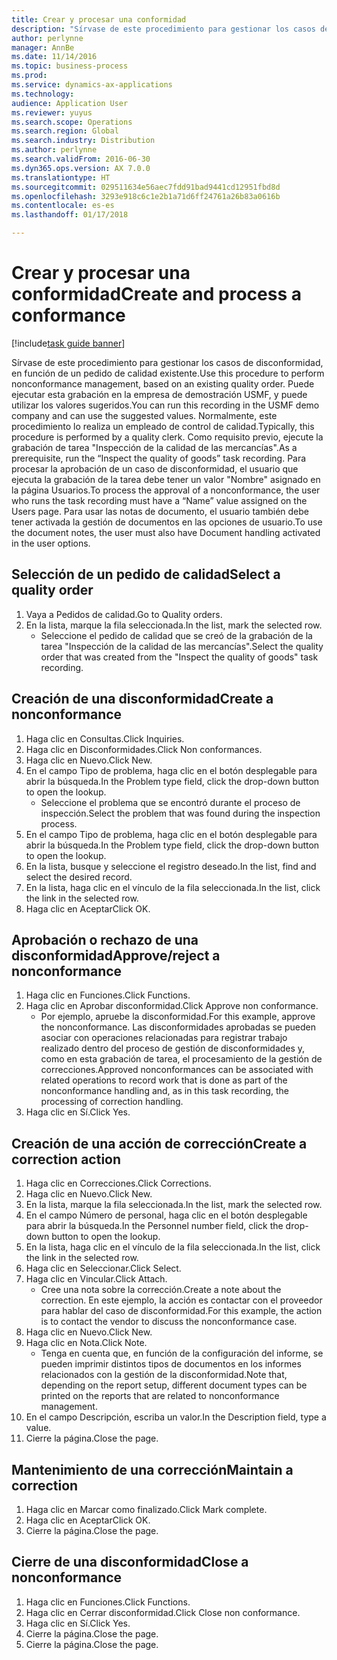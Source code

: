 ```yaml
---
title: Crear y procesar una conformidad
description: "Sírvase de este procedimiento para gestionar los casos de disconformidad, en función de un pedido de calidad existente."
author: perlynne
manager: AnnBe
ms.date: 11/14/2016
ms.topic: business-process
ms.prod: 
ms.service: dynamics-ax-applications
ms.technology: 
audience: Application User
ms.reviewer: yuyus
ms.search.scope: Operations
ms.search.region: Global
ms.search.industry: Distribution
ms.author: perlynne
ms.search.validFrom: 2016-06-30
ms.dyn365.ops.version: AX 7.0.0
ms.translationtype: HT
ms.sourcegitcommit: 029511634e56aec7fdd91bad9441cd12951fbd8d
ms.openlocfilehash: 3293e918c6c1e2b1a71d6ff24761a26b83a0616b
ms.contentlocale: es-es
ms.lasthandoff: 01/17/2018

---
```

# <a name="create-and-process-a-conformance"></a><span data-ttu-id="a466c-103">Crear y procesar una conformidad</span><span class="sxs-lookup"><span data-stu-id="a466c-103">Create and process a conformance</span></span>

[!include[task guide banner](../../includes/task-guide-banner.md)]

<span data-ttu-id="a466c-104">Sírvase de este procedimiento para gestionar los casos de disconformidad, en función de un pedido de calidad existente.</span><span class="sxs-lookup"><span data-stu-id="a466c-104">Use this procedure to perform nonconformance management, based on an existing quality order.</span></span> <span data-ttu-id="a466c-105">Puede ejecutar esta grabación en la empresa de demostración USMF, y puede utilizar los valores sugeridos.</span><span class="sxs-lookup"><span data-stu-id="a466c-105">You can run this recording in the USMF demo company and can use the suggested values.</span></span> <span data-ttu-id="a466c-106">Normalmente, este procedimiento lo realiza un empleado de control de calidad.</span><span class="sxs-lookup"><span data-stu-id="a466c-106">Typically, this procedure is performed by a quality clerk.</span></span>  <span data-ttu-id="a466c-107">Como requisito previo, ejecute la grabación de tarea "Inspección de la calidad de las mercancías".</span><span class="sxs-lookup"><span data-stu-id="a466c-107">As a prerequisite, run the “Inspect the quality of goods” task recording.</span></span> <span data-ttu-id="a466c-108">Para procesar la aprobación de un caso de disconformidad, el usuario que ejecuta la grabación de la tarea debe tener un valor "Nombre" asignado en la página Usuarios.</span><span class="sxs-lookup"><span data-stu-id="a466c-108">To process the approval of a nonconformance, the user who runs the task recording must have a “Name” value assigned on the Users page.</span></span> <span data-ttu-id="a466c-109">Para usar las notas de documento, el usuario también debe tener activada la gestión de documentos en las opciones de usuario.</span><span class="sxs-lookup"><span data-stu-id="a466c-109">To use the document notes, the user must also have Document handling activated in the user options.</span></span>


## <a name="select-a-quality-order"></a><span data-ttu-id="a466c-110">Selección de un pedido de calidad</span><span class="sxs-lookup"><span data-stu-id="a466c-110">Select a quality order</span></span>
1. <span data-ttu-id="a466c-111">Vaya a Pedidos de calidad.</span><span class="sxs-lookup"><span data-stu-id="a466c-111">Go to Quality orders.</span></span>
2. <span data-ttu-id="a466c-112">En la lista, marque la fila seleccionada.</span><span class="sxs-lookup"><span data-stu-id="a466c-112">In the list, mark the selected row.</span></span>
    * <span data-ttu-id="a466c-113">Seleccione el pedido de calidad que se creó de la grabación de la tarea "Inspección de la calidad de las mercancías".</span><span class="sxs-lookup"><span data-stu-id="a466c-113">Select the quality order that was created from the "Inspect the quality of goods" task recording.</span></span>  

## <a name="create-a-nonconformance"></a><span data-ttu-id="a466c-114">Creación de una disconformidad</span><span class="sxs-lookup"><span data-stu-id="a466c-114">Create a nonconformance</span></span>
1. <span data-ttu-id="a466c-115">Haga clic en Consultas.</span><span class="sxs-lookup"><span data-stu-id="a466c-115">Click Inquiries.</span></span>
2. <span data-ttu-id="a466c-116">Haga clic en Disconformidades.</span><span class="sxs-lookup"><span data-stu-id="a466c-116">Click Non conformances.</span></span>
3. <span data-ttu-id="a466c-117">Haga clic en Nuevo.</span><span class="sxs-lookup"><span data-stu-id="a466c-117">Click New.</span></span>
4. <span data-ttu-id="a466c-118">En el campo Tipo de problema, haga clic en el botón desplegable para abrir la búsqueda.</span><span class="sxs-lookup"><span data-stu-id="a466c-118">In the Problem type field, click the drop-down button to open the lookup.</span></span>
    * <span data-ttu-id="a466c-119">Seleccione el problema que se encontró durante el proceso de inspección.</span><span class="sxs-lookup"><span data-stu-id="a466c-119">Select the problem that was found during the inspection process.</span></span>  
5. <span data-ttu-id="a466c-120">En el campo Tipo de problema, haga clic en el botón desplegable para abrir la búsqueda.</span><span class="sxs-lookup"><span data-stu-id="a466c-120">In the Problem type field, click the drop-down button to open the lookup.</span></span>
6. <span data-ttu-id="a466c-121">En la lista, busque y seleccione el registro deseado.</span><span class="sxs-lookup"><span data-stu-id="a466c-121">In the list, find and select the desired record.</span></span>
7. <span data-ttu-id="a466c-122">En la lista, haga clic en el vínculo de la fila seleccionada.</span><span class="sxs-lookup"><span data-stu-id="a466c-122">In the list, click the link in the selected row.</span></span>
8. <span data-ttu-id="a466c-123">Haga clic en Aceptar</span><span class="sxs-lookup"><span data-stu-id="a466c-123">Click OK.</span></span>

## <a name="approvereject-a-nonconformance"></a><span data-ttu-id="a466c-124">Aprobación o rechazo de una disconformidad</span><span class="sxs-lookup"><span data-stu-id="a466c-124">Approve/reject a nonconformance</span></span>
1. <span data-ttu-id="a466c-125">Haga clic en Funciones.</span><span class="sxs-lookup"><span data-stu-id="a466c-125">Click Functions.</span></span>
2. <span data-ttu-id="a466c-126">Haga clic en Aprobar disconformidad.</span><span class="sxs-lookup"><span data-stu-id="a466c-126">Click Approve non conformance.</span></span>
    * <span data-ttu-id="a466c-127">Por ejemplo, apruebe la disconformidad.</span><span class="sxs-lookup"><span data-stu-id="a466c-127">For this example, approve the nonconformance.</span></span> <span data-ttu-id="a466c-128">Las disconformidades aprobadas se pueden asociar con operaciones relacionadas para registrar trabajo realizado dentro del proceso de gestión de disconformidades y, como en esta grabación de tarea, el procesamiento de la gestión de correcciones.</span><span class="sxs-lookup"><span data-stu-id="a466c-128">Approved nonconformances can be associated with related operations to record work that is done as part of the nonconformance handling and, as in this task recording, the processing of correction handling.</span></span>  
3. <span data-ttu-id="a466c-129">Haga clic en Sí.</span><span class="sxs-lookup"><span data-stu-id="a466c-129">Click Yes.</span></span>

## <a name="create-a-correction-action"></a><span data-ttu-id="a466c-130">Creación de una acción de corrección</span><span class="sxs-lookup"><span data-stu-id="a466c-130">Create a correction action</span></span>
1. <span data-ttu-id="a466c-131">Haga clic en Correcciones.</span><span class="sxs-lookup"><span data-stu-id="a466c-131">Click Corrections.</span></span>
2. <span data-ttu-id="a466c-132">Haga clic en Nuevo.</span><span class="sxs-lookup"><span data-stu-id="a466c-132">Click New.</span></span>
3. <span data-ttu-id="a466c-133">En la lista, marque la fila seleccionada.</span><span class="sxs-lookup"><span data-stu-id="a466c-133">In the list, mark the selected row.</span></span>
4. <span data-ttu-id="a466c-134">En el campo Número de personal, haga clic en el botón desplegable para abrir la búsqueda.</span><span class="sxs-lookup"><span data-stu-id="a466c-134">In the Personnel number field, click the drop-down button to open the lookup.</span></span>
5. <span data-ttu-id="a466c-135">En la lista, haga clic en el vínculo de la fila seleccionada.</span><span class="sxs-lookup"><span data-stu-id="a466c-135">In the list, click the link in the selected row.</span></span>
6. <span data-ttu-id="a466c-136">Haga clic en Seleccionar.</span><span class="sxs-lookup"><span data-stu-id="a466c-136">Click Select.</span></span>
7. <span data-ttu-id="a466c-137">Haga clic en Vincular.</span><span class="sxs-lookup"><span data-stu-id="a466c-137">Click Attach.</span></span>
    * <span data-ttu-id="a466c-138">Cree una nota sobre la corrección.</span><span class="sxs-lookup"><span data-stu-id="a466c-138">Create a note about the correction.</span></span> <span data-ttu-id="a466c-139">En este ejemplo, la acción es contactar con el proveedor para hablar del caso de disconformidad.</span><span class="sxs-lookup"><span data-stu-id="a466c-139">For this example, the action is to contact the vendor to discuss the nonconformance case.</span></span>  
8. <span data-ttu-id="a466c-140">Haga clic en Nuevo.</span><span class="sxs-lookup"><span data-stu-id="a466c-140">Click New.</span></span>
9. <span data-ttu-id="a466c-141">Haga clic en Nota.</span><span class="sxs-lookup"><span data-stu-id="a466c-141">Click Note.</span></span>
    * <span data-ttu-id="a466c-142">Tenga en cuenta que, en función de la configuración del informe, se pueden imprimir distintos tipos de documentos en los informes relacionados con la gestión de la disconformidad.</span><span class="sxs-lookup"><span data-stu-id="a466c-142">Note that, depending on the report setup, different document types can be printed on the reports that are related to nonconformance management.</span></span>  
10. <span data-ttu-id="a466c-143">En el campo Descripción, escriba un valor.</span><span class="sxs-lookup"><span data-stu-id="a466c-143">In the Description field, type a value.</span></span>
11. <span data-ttu-id="a466c-144">Cierre la página.</span><span class="sxs-lookup"><span data-stu-id="a466c-144">Close the page.</span></span>

## <a name="maintain-a-correction"></a><span data-ttu-id="a466c-145">Mantenimiento de una corrección</span><span class="sxs-lookup"><span data-stu-id="a466c-145">Maintain a correction</span></span>
1. <span data-ttu-id="a466c-146">Haga clic en Marcar como finalizado.</span><span class="sxs-lookup"><span data-stu-id="a466c-146">Click Mark complete.</span></span>
2. <span data-ttu-id="a466c-147">Haga clic en Aceptar</span><span class="sxs-lookup"><span data-stu-id="a466c-147">Click OK.</span></span>
3. <span data-ttu-id="a466c-148">Cierre la página.</span><span class="sxs-lookup"><span data-stu-id="a466c-148">Close the page.</span></span>

## <a name="close-a-nonconformance"></a><span data-ttu-id="a466c-149">Cierre de una disconformidad</span><span class="sxs-lookup"><span data-stu-id="a466c-149">Close a nonconformance</span></span>
1. <span data-ttu-id="a466c-150">Haga clic en Funciones.</span><span class="sxs-lookup"><span data-stu-id="a466c-150">Click Functions.</span></span>
2. <span data-ttu-id="a466c-151">Haga clic en Cerrar disconformidad.</span><span class="sxs-lookup"><span data-stu-id="a466c-151">Click Close non conformance.</span></span>
3. <span data-ttu-id="a466c-152">Haga clic en Sí.</span><span class="sxs-lookup"><span data-stu-id="a466c-152">Click Yes.</span></span>
4. <span data-ttu-id="a466c-153">Cierre la página.</span><span class="sxs-lookup"><span data-stu-id="a466c-153">Close the page.</span></span>
5. <span data-ttu-id="a466c-154">Cierre la página.</span><span class="sxs-lookup"><span data-stu-id="a466c-154">Close the page.</span></span>

